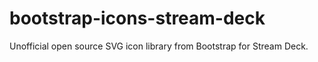 # bootstrap-icons-stream-deck
Unofficial open source SVG icon library from Bootstrap for Stream Deck.
